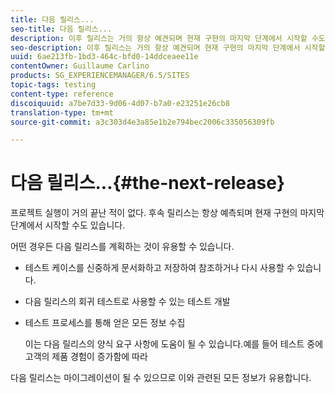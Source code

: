 ```yaml
---
title: 다음 릴리스...
seo-title: 다음 릴리스...
description: 이후 릴리스는 거의 항상 예견되며 현재 구현의 마지막 단계에서 시작할 수도 있습니다
seo-description: 이후 릴리스는 거의 항상 예견되며 현재 구현의 마지막 단계에서 시작할 수도 있습니다
uuid: 6ae213fb-1bd3-464c-bfd0-14ddceaee11e
contentOwner: Guillaume Carlino
products: SG_EXPERIENCEMANAGER/6.5/SITES
topic-tags: testing
content-type: reference
discoiquuid: a7be7d33-9d06-4d07-b7a0-e23251e26cb8
translation-type: tm+mt
source-git-commit: a3c303d4e3a85e1b2e794bec2006c335056309fb

---
```



# 다음 릴리스...{#the-next-release}

프로젝트 실행이 거의 끝난 적이 없다. 후속 릴리스는 항상 예측되며 현재 구현의 마지막 단계에서 시작할 수도 있습니다.

어떤 경우든 다음 릴리스를 계획하는 것이 유용할 수 있습니다.

* 테스트 케이스를 신중하게 문서화하고 저장하여 참조하거나 다시 사용할 수 있습니다.
* 다음 릴리스의 회귀 테스트로 사용할 수 있는 테스트 개발
* 테스트 프로세스를 통해 얻은 모든 정보 수집

   이는 다음 릴리스의 양식 요구 사항에 도움이 될 수 있습니다.예를 들어 테스트 중에 고객의 제품 경험이 증가함에 따라

다음 릴리스는 마이그레이션이 될 수 있으므로 이와 관련된 모든 정보가 유용합니다.
